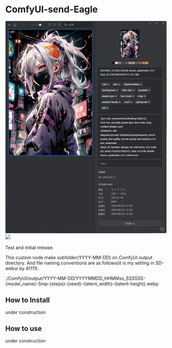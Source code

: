 # ComfyUI-send-Eagle
![](misc/sss_top_eagle_ss.png)
![](misc/workflow.svg)

Test and initial release.

This custom node make subfolder(YYYY-MM-DD) on ComfyUI output directory.
And file naming conventions are as follows(it is my setting in SD-webui by A1111).

./ComfyUI/output/YYYY-MM-DD/YYYYMMDD_HHMMss_SSSSSS-{model_name}-Smp-{steps}-{seed}-{latent_width}-{latent-height}.webp

## How to Install
under construction

## How to use
under construction
